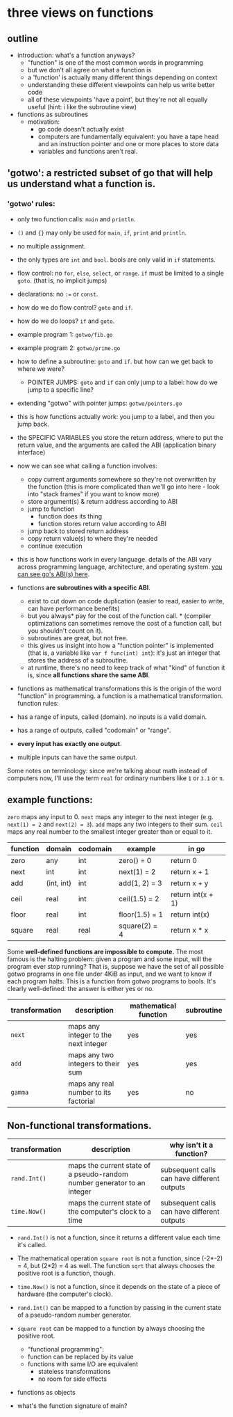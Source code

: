 # three views on functions


## outline
- introduction: what's a function anyways?
  - "function" is one of the most common words in programming
  - but we don't all agree on what a function is
  - a 'function' is actually many different things depending on context
  - understanding these different viewpoints can help us write better code
  - all of these viewpoints 'have a point', but they're not all equally useful (hint: i like the subroutine view)
- functions as subroutines
  - motivation: 
    - go code doesn't actually exist
    - computers are fundamentally equivalent: you have a tape head and an instruction pointer and one or more places to store data
    - variables and functions aren't real.
## 'gotwo': a restricted subset of go that will help us understand what a function is.

### 'gotwo' rules:
- only two function calls: `main` and `println`.
- `()` and `{}` may only be used for `main`, `if`, `print` and `println`.
- no multiple assignment.
- the only types are `int` and `bool`. bools are only valid in `if` statements.
- flow control: no `for`, `else`, `select`, or `range`. `if` must be limited to a single `goto`. (that is, no implicit jumps)
- declarations: no `:=` or `const`.
- how do we do flow control? `goto` and `if`.
- how do we do loops? `if` and `goto`.
- example program 1: `gotwo/fib.go`
- example program 2: `gotwo/prime.go`
- how to define a subroutine: `goto` and `if`. but how can we get back to where we were?
  - POINTER JUMPS: `goto` and `if` can only jump to a label: how do we jump to a specific line?
- extending "gotwo" with pointer jumps: `gotwo/pointers.go`
- this is how functions actually work: you jump to a label, and then you jump back.
- the SPECIFIC VARIABLES you store the return address, where to put the return value, and the arguments are called the ABI (application binary interface)
- now we can see what calling a function involves:
    - copy current arguments somewhere so they're not overwritten by the function (this is more complicated than we'll go into here - look into "stack frames" if you want to know more)
    - store argument(s) & return address according to ABI
    - jump to function
      -  function does its thing
      -  function stores return value according to ABI
   -  jump back to stored return address
   -  copy return value(s) to where they're needed
   -  continue execution
- this is how functions work in every language. details of the ABI vary across programming language, architecture, and operating system. [you can see go's ABI(s) here](https://go.googlesource.com/go/+/refs/heads/master/src/cmd/compile/abi-internal.md).
- functions **are subroutines with a specific ABI**.
  - exist to cut down on code duplication (easier to read, easier to write, can have performance benefits)
  - but you always\* pay for the cost of the function call. \* (compiler optimizations can sometimes remove the cost of a function call, but you shouldn't count on it).
  - subroutines are great, but not free.
  - this gives us insight into how a "function pointer" is implemented (that is, a variable like `var f func(int) int`): it's just an integer that stores the address of a subroutine.
  - at runtime, there's no need to keep track of what "kind" of function it is, since **all functions share the same ABI**.

- functions as mathematical transformations
this is the origin of the word "function" in programming. a function is a mathematical transformation.
function rules:
- has a range of inputs, called (domain). no inputs is a valid domain.
- has a range of outputs, called "codomain" or "range".
- **every input has exactly one output**.
- multiple inputs can have the same output.

Some notes on terminology: since we're talking about math instead of computers now, I'll use the term `real` for ordinary numbers like `1` or `3.1` or `π`.


## example functions:
`zero` maps any input to 0.
`next` maps any integer to the next integer (e.g. `next(1) = 2` and `next(2) = 3`).
`add` maps any two integers to their sum.
`ceil` maps any real number to the smallest integer greater than or equal to it.

| function | domain | codomain | example | in go |
| -------- | ------ | -------- | ------- | ----- |
| zero | any | int | zero() = 0 | return 0 |
| next | int | int | next(1) = 2 | return x + 1 |
| add | (int, int) | int | add(1, 2) = 3 | return x + y |
| ceil | real | int | ceil(1.5) = 2 | return int(x + 1) |
| floor | real | int | floor(1.5) = 1 | return int(x) |
| square | real | real | square(2) = 4 | return x * x |

Some **well-defined functions are impossible to compute.** The most famous is the halting problem: given a program and some input, will the program ever stop running? That is, suppose we have the set of all possible gotwo programs in one file under 4KiB as input, and we want to know if each program halts. This is a function from gotwo programs to bools. It's clearly well-defined: the answer is either yes or no.

| transformation | description | mathematical function | subroutine |
| -------------- | ----------- | ---------------------- | ---------- |
| `next` | maps any integer to the next integer | yes | yes |
| `add` | maps any two integers to their sum | yes | yes |
| `gamma` | maps any real number to its factorial | yes | no |

## Non-functional transformations.

| transformation | description | why isn't it a function? |
| -------------- | ----------- | ----------------------- |
| `rand.Int()` | maps the current state of a pseudo-random number generator to an integer | subsequent calls can have different outputs |
| `time.Now()` | maps the current state of the computer's clock to a time | subsequent calls can have different outputs |

- `rand.Int()` is not a function, since it returns a different value each time it's called.
- The mathematical operation `square root` is not a function, since (-2*-2) = 4, but (2*2) = 4 as well. The function `sqrt` that always chooses the positive root is a function, though.
- `time.Now()` is not a function, since it depends on the state of a piece of hardware (the computer's clock).
- `rand.Int()` can be mapped to a function by passing in the current state of a pseudo-random number generator.
- `square root` can be mapped to a function by always choosing the positive root.


  - "functional programming": 
  - function can be replaced by its value
  - functions with same I/O are equivalent
    - stateless transformations 
    - no room for side effects
- functions as objects
- what's the function signature of main?
